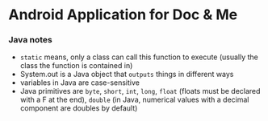 # Android Application for Doc & Me

### Java notes

* `static` means, only a class can call this function to execute (usually the class the function is contained in)
* System.out is a Java object that `outputs` things in different ways
* variables in Java are case-sensitive
* Java primitives are `byte`, `short`, `int`, `long`, `float` (floats must be declared with a F at the end), `double` (in Java, numerical values with a decimal component are doubles by default)
